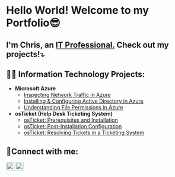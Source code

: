 <h1>Hello World! Welcome to my Portfolio😎</h1> 

<h2> I'm Chris, an <a href="www.linkedin.com/in/christopherjrios">IT Professional.</a> Check out my projects!⤵️ </h2>

<h2>👨‍💻 Information Technology Projects:</h2>

- <b>Microsoft Azure</b>
  - [Inspecting Network Traffic in Azure](https://github.com/christopherjrios/azure-network-protocols)
  - [Installing & Configuring Active Directory in Azure](https://github.com/christopherjrios/install-config-ad)
  - [Understanding File Permissions in Azure](https://github.com/christopherjrios/file-permissions)
- <b>osTicket (Help Desk Ticketing System)</b>
  - [osTicket: Prerequisites and Installation](https://github.com/christopherjrios/osticket-prereqs)
  - [osTicket: Post-Installation Configuration](https://github.com/christopherjrios/post-install-config)
  - [osTicket: Resolving Tickets in a Ticketing System](https://github.com/christopherjrios/ticket-lifecycle)
<h2>🤳Connect with me:</h2>

[<img align="left" alt="Josh | Twitter" width="22px" src="https://cdn.jsdelivr.net/npm/simple-icons@v3/icons/twitter.svg" />][twitter]
[<img align="left" alt="Josh | LinkedIn" width="22px" src="https://cdn.jsdelivr.net/npm/simple-icons@v3/icons/linkedin.svg" />][linkedin]

[twitter]: https://twitter.com/MrChrisRios 
[linkedin]: www.linkedin.com/in/christopherjrios
